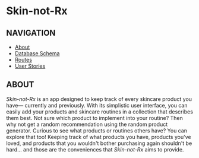 # Skin-not-Rx
## NAVIGATION
- [About](#about-section)
- [Database Schema](https://github.com/kryskimmel/skin-not-rx/wiki/Database-Schema)
- [Routes](https://github.com/kryskimmel/skin-not-rx/wiki/Frontend-Routes)
- [User Stories](https://github.com/kryskimmel/skin-not-rx/wiki/User-Stories)


<h2 id="about-section">ABOUT</h2>

*Skin-not-Rx* is an app designed to keep track of every skincare product you have— currently and previously. With its simplistic user interface, you can easily add your products and skincare routines in a collection that describes them best. Not sure which product to implement into your routine? Then why not get a random recommendation using the random product generator. Curious to see what products or routines others have? You can explore that too! Keeping track of what products you have, products you've loved, and products that you wouldn't bother purchasing again shouldn't be hard... and those are the conveniences that *Skin-not-Rx* aims to provide.

